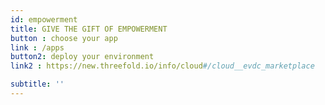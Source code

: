 ```yaml
---
id: empowerment
title: GIVE THE GIFT OF EMPOWERMENT
button : choose your app
link : /apps
button2: deploy your environment
link2 : https://new.threefold.io/info/cloud#/cloud__evdc_marketplace

subtitle: ''
---
```

